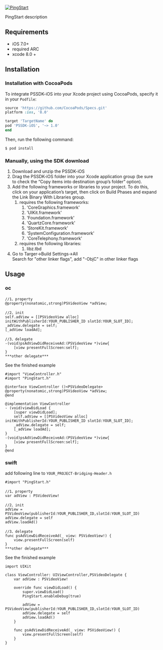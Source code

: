 [![PingStart](http://www.pingstart.com/static/home/images/pingstart.png)](http://www.pingstart.com)

PingStart description

## Requirements
- iOS 7.0+
- required ARC
- xcode 8.0 +

## Installation

### Installation with CocoaPods
To integrate PSSDK-iOS into your Xcode project using CocoaPods, specify it in your `Podfile`:
```ruby
source 'https://github.com/CocoaPods/Specs.git'
platform :ios, '8.0'

target 'TargetName' do
pod 'PSSDK-iOS', '~> 1.0'
end
```

Then, run the following command:

```bash
$ pod install
```

### Manually, using the SDK download

1. Download and unzip the PSSDK-iOS
2. Drag the PSSDK-iOS folder into your Xcode application group (be sure to check the “Copy items into destination group’s folder” option).
3. Add the following frameworks or libraries to your project. To do this, click on your application’s target, then click on Build Phases and expand the Link Binary With Libraries group.  
   1. requires the following frameworks:  
      1. 'CoreGraphics.framework' 
      2. 'UIKit.framework'
      3. 'Foundation.framework' 
      4. 'QuartzCore.framework' 
      5. 'StoreKit.framework'
      6. 'SystemConfiguration.framework'
      7. 'CoreTelephony.framework'  
   2. requires the following libraries:
      1. libz.tbd
4. Go to Targer->Build Settings->All  
   Search for "other linker flags", add "-ObjC" in other linker flags
   
## Usage

### oc
```
//1、property
@property(nonatomic,strong)PSVideoView *adView;

//2、init
self.adView = [[PSVideoView alloc] initWithPublisherId:YOUR_PUBLISHER_ID slotId:YOUR_SLOT_ID];
_adView.delegate = self;
[_adView loadAd];
    
//3、delegate
-(void)psAdViewDidReceiveAd:(PSVideoView *)view{
    [view presentFullScreen:self];
}
***other delegate***
```
See the finished example 
```
#import "ViewController.h"
#import "PingStart.h"

@interface ViewController ()<PSVideoDelegate>
@property(nonatomic,strong)PSVideoView *adView;
@end

@implementation ViewController
- (void)viewDidLoad {
    [super viewDidLoad];
    self.adView = [[PSVideoView alloc] initWithPublisherId:YOUR_PUBLISHER_ID slotId:YOUR_SLOT_ID];
    _adView.delegate = self;
    [_adView loadAd];
}
-(void)psAdViewDidReceiveAd:(PSVideoView *)view{
    [view presentFullScreen:self];
}
@end
```
### swift

add following line to `YOUR_PROJECT-Bridging-Header.h`
```
#import "PingStart.h"
```

```
//1、property
var adView : PSVideoView!

//2、init
adView = PSVideoView(publisherId:YOUR_PUBLISHER_ID,slotId:YOUR_SLOT_ID)
adView.delegate = self
adView.loadAd()
    
//3、delegate
func psAdViewDidReceiveAd(_ view: PSVideoView!) {
    view.presentFullScreen(self)
}
***other delegate***
```
See the finished example 
```
import UIKit

class ViewController: UIViewController,PSVideoDelegate {
    var adView : PSVideoView!

    override func viewDidLoad() {
        super.viewDidLoad()
        PingStart.enableDebug(true)
        
        adView = PSVideoView(publisherId:YOUR_PUBLISHER_ID,slotId:YOUR_SLOT_ID)
        adView.delegate = self
        adView.loadAd()
    }

    func psAdViewDidReceiveAd(_ view: PSVideoView!) {
        view.presentFullScreen(self)
    }
}
```
